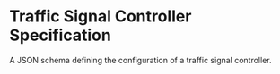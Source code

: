 # Traffic Signal Controller Specification

A JSON schema defining the configuration of a traffic signal controller.
